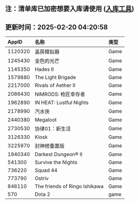 ## 注：清单库已加密想要入库请使用 ([入库工具](https://github.com/BlankTMing/ManifestAutoUpdate/releases))

## 更新时间：2025-02-20 04:20:58
| AppID | 名称 | 类型  |
| :-------------------- | :----------------------------- | :----------- |
| 1120320 | 盖房模拟器| Game |
| 1245430 | 金色的光芒| Game |
| 1145350 | Hades II| Game |
| 1579880 | The Light Brigade| Game |
| 2217000 | Rivals of Aether II| Game |
| 2086430 | NIMRODS: 枪匠幸存者| Game |
| 1962890 | IN HEAT: Lustful Nights| Game |
| 2178990 | 汽水侠| Game |
| 2440380 | Megaloot| Game |
| 2730530 | 协律01：新生活| Game |
| 3126330 | Kiosk| Game |
| 3225970 | 封神榜重置版| Game |
| 1940340 | Darkest Dungeon® II| Game |
| 541300 | Survive the Nights| Game |
| 736220 | Squad 44| Game |
| 773790 | Ostriv| Game |
| 846110 | The friends of Ringo Ishikawa| Game |
| 570 | Dota 2| game |
